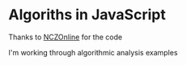# Algoriths in JavaScript

Thanks to [NCZOnline](https://www.nczonline.net/blog/tag/algorithms/) for the code

I'm working through algorithmic analysis examples
